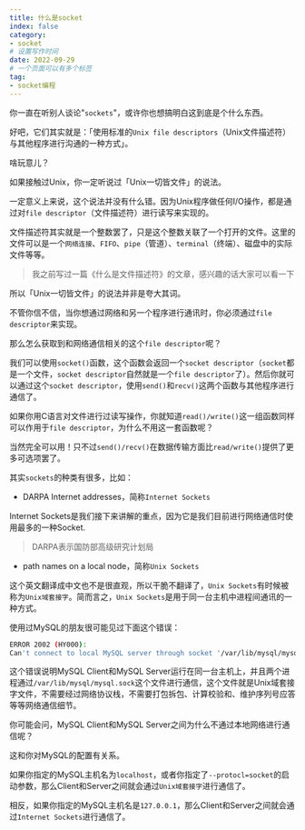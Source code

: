 ```yaml
---
title: 什么是socket
index: false
category:
- socket
# 设置写作时间
date: 2022-09-29
# 一个页面可以有多个标签
tag:
- socket编程
---
```


你一直在听别人谈论"`sockets`"，或许你也想搞明白这到底是个什么东西。

好吧，它们其实就是：「使用标准的`Unix file descriptors`（Unix文件描述符）与其他程序进行沟通的一种方式」。

啥玩意儿？

如果接触过Unix，你一定听说过「Unix一切皆文件」的说法。

一定意义上来说，这个说法并没有什么错。因为Unix程序做任何I/O操作，都是通过对`file descriptor`（文件描述符）进行读写来实现的。

文件描述符其实就是一个整数罢了，只是这个整数关联了一个打开的文件。这里的文件可以是一个`网络连接`、`FIFO`、`pipe`（管道）、`terminal`（终端）、磁盘中的实际文件等等。

> 我之前写过一篇《什么是文件描述符》的文章，感兴趣的话大家可以看一下

所以「Unix一切皆文件」的说法并非是夸大其词。

不管你信不信，当你想通过网络和另一个程序进行通讯时，你必须通过`file descriptor`来实现。

那么怎么获取到和网络通信相关的这个`file descriptor`呢？

我们可以使用`socket()`函数，这个函数会返回一个`socket descriptor`（`socket`都是一个文件，`socket descriptor`自然就是一个`file descriptor`了）。然后你就可以通过这个`socket descriptor`，使用`send()`和`recv()`这两个函数与其他程序进行通信了。

如果你用C语言对文件进行过读写操作，你就知道`read()/write()`这一组函数同样可以作用于`file descriptor`，为什么不用这一套函数呢？

当然完全可以用！只不过`send()/recv()`在数据传输方面比`read/write()`提供了更多可选项罢了。

其实`sockets`的种类有很多，比如：

- DARPA Internet addresses，简称`Internet Sockets `

Internet Sockets是我们接下来讲解的重点，因为它是我们目前进行网络通信时使用最多的一种Socket.

> DARPA表示国防部高级研究计划局

- path names on a local node，简称`Unix Sockets`

这个英文翻译成中文也不是很直观，所以干脆不翻译了，`Unix Sockets`有时候被称为`Unix域套接字`。简而言之，`Unix Sockets`是用于同一台主机中进程间通讯的一种方式。

使用过MySQL的朋友很可能见过下面这个错误：

```bash
ERROR 2002 (HY000): 
Can't connect to local MySQL server through socket '/var/lib/mysql/mysql.sock' (2)
```

这个错误说明MySQL Client和MySQL Server运行在同一台主机上，并且两个进程通过`/var/lib/mysql/mysql.sock`这个文件进行通信，这个文件就是Unix域套接字文件，不需要经过网络协议栈，不需要打包拆包、计算校验和、维护序列号应答等等网络通信细节。

你可能会问，MySQL Client和MySQL Server之间为什么不通过本地网络进行通信呢？

这和你对MySQL的配置有关系。

如果你指定的MySQL主机名为`localhost`，或者你指定了`--protocl=socket`的启动参数，那么Client和Server之间就会通过`Unix域套接字`进行通信了。

相反，如果你指定的MySQL主机名是`127.0.0.1`，那么Client和Server之间就会通过`Internet Sockets`进行通信了。
